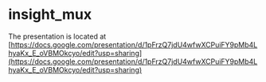 # insight_mux

The presentation is located at [https://docs.google.com/presentation/d/1pFrzQ7jdU4wfwXCPuiFY9pMb4LhyaKx_E_oVBMOkcyo/edit?usp=sharing](https://docs.google.com/presentation/d/1pFrzQ7jdU4wfwXCPuiFY9pMb4LhyaKx_E_oVBMOkcyo/edit?usp=sharing)
